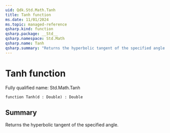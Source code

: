 ```yaml
---
uid: Qdk.Std.Math.Tanh
title: Tanh function
ms.date: 11/01/2024
ms.topic: managed-reference
qsharp.kind: function
qsharp.package: __Std__
qsharp.namespace: Std.Math
qsharp.name: Tanh
qsharp.summary: "Returns the hyperbolic tangent of the specified angle."
---
```


# Tanh function

Fully qualified name: Std.Math.Tanh

```qsharp
function Tanh(d : Double) : Double
```

## Summary
Returns the hyperbolic tangent of the specified angle.

